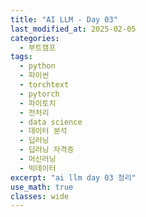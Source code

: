 ```yaml
---
title: "AI LLM - Day 03"
last_modified_at: 2025-02-05
categories:
  - 부트캠프
tags:
  - python
  - 파이썬
  - torchtext
  - pytorch
  - 파이토치
  - 전처리
  - data science
  - 데이터 분석
  - 딥러닝
  - 딥러닝 자격증
  - 머신러닝
  - 빅데이터
excerpt: "ai llm day 03 정리"
use_math: true
classes: wide
---
```





